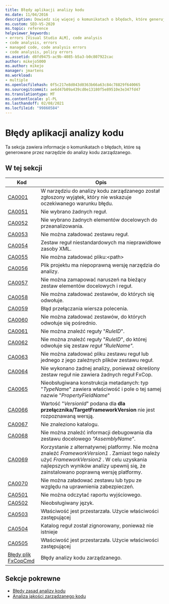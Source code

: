 ```yaml
---
title: Błędy aplikacji analizy kodu
ms.date: 11/04/2016
description: Dowiedz się więcej o komunikatach o błędach, które generują narzędzia do analizy kodu zarządzanego w programie Visual Studio. Wyświetlanie kodów błędów i odpowiednich opisów.
ms.custom: SEO-VS-2020
ms.topic: reference
helpviewer_keywords:
- errors [Visual Studio ALM], code analysis
- code analysis, errors
- managed code, code analysis errors
- code analysis, policy errors
ms.assetid: d8fd9475-ac9b-4085-b5a3-b0c807922cac
author: mikejo5000
ms.author: mikejo
manager: jmartens
ms.workload:
- multiple
ms.openlocfilehash: 0f5c217e8d043d0363b66a63c84c78829f640065
ms.sourcegitcommit: ae6d47b09a439cd0e13180f5e89510e3e347fd47
ms.translationtype: MT
ms.contentlocale: pl-PL
ms.lasthandoff: 02/08/2021
ms.locfileid: "99860584"
---
```

# <a name="code-analysis-application-errors"></a>Błędy aplikacji analizy kodu

Ta sekcja zawiera informacje o komunikatach o błędach, które są generowane przez narzędzie do analizy kodu zarządzanego.

## <a name="in-this-section"></a>W tej sekcji

|Kod|Opis|
|-|-|
|[CA0001](ca0001.md)|W narzędziu do analizy kodu zarządzanego został zgłoszony wyjątek, który nie wskazuje oczekiwanego warunku błędu.|
|[CA0051](ca0051.md)|Nie wybrano żadnych reguł.|
|[CA0052](ca0052.md)|Nie wybrano żadnych elementów docelowych do przeanalizowania.|
|[CA0053](ca0053.md)|Nie można załadować zestawu reguł.|
|[CA0054](ca0054.md)|Zestaw reguł niestandardowych ma nieprawidłowe zasoby XML.|
|[CA0055](ca0055.md)|Nie można załadować pliku:\<path>|
|[CA0056](ca0056.md)|Plik projektu ma niepoprawną wersję narzędzia do analizy.|
|[CA0057](ca0057.md)|Nie można zamapować naruszeń na bieżący zestaw elementów docelowych i reguł.|
|[CA0058](ca0058.md)|Nie można załadować zestawów, do których się odwołuje.|
|[CA0059](ca0059.md)|Błąd przełączania wiersza polecenia.|
|[CA0060](ca0060.md)|Nie można załadować zestawów, do których odwołuje się pośrednio.|
|[CA0061](ca0061.md)|Nie można znaleźć reguły "*RuleID*".|
|[CA0062](ca0062.md)|Nie można znaleźć reguły "*RuleID*", do której odwołuje się zestaw *reguł "RuleName".*|
|[CA0063](ca0063.md)|Nie można załadować pliku zestawu reguł lub jednego z jego zależnych plików zestawu reguł.|
|[CA0064](ca0064.md)|Nie wykonano żadnej analizy, ponieważ określony zestaw reguł nie zawiera żadnych reguł FxCop.|
|[CA0065](ca0065.md)|Nieobsługiwana konstrukcja metadanych: typ "*TypeName*" zawiera właściwość i pole o tej samej nazwie "*PropertyFieldName*"|
|[CA0066](ca0066.md)|Wartość "*VersionId*" podana dla **dla przełącznika/TargetFrameworkVersion** nie jest rozpoznawaną wersją.|
|[CA0067](ca0067.md)|Nie znaleziono katalogu.|
|[CA0068](ca0068.md)|Nie można znaleźć informacji debugowania dla zestawu docelowego *"AssemblyName"*.|
|[CA0069](ca0069.md)|Korzystanie z alternatywnej platformy. Nie można znaleźć *FrameworkVersion1* . Zamiast tego należy użyć *FrameworkVersion2* . W celu uzyskania najlepszych wyników analizy upewnij się, że zainstalowano poprawną wersję platformy.|
|[CA0070](ca0070.md)|Nie można załadować zestawu lub typu ze względu na uprawnienia zabezpieczeń.|
|[CA0501](ca0501.md)|Nie można odczytać raportu wyjściowego.|
|[CA0502](ca0502.md)|Nieobsługiwany język.|
|[CA0503](ca0503.md)|Właściwość jest przestarzała. Użycie właściwości zastępującej|
|[CA0504](ca0504.md)|Katalog reguł został zignorowany, ponieważ nie istnieje|
|[CA0505](ca0505.md)|Właściwość jest przestarzała. Użycie właściwości zastępującej|
|[Błędy plik FxCopCmd](fxcopcmd-errors.md)|Błędy analizy kodu zarządzanego.|

## <a name="related-sections"></a>Sekcje pokrewne

- [Błędy zasad analizy kodu](../code-quality/code-analysis-policy-errors.md)
- [Analiza jakości zarządzanego kodu](../code-quality/code-analysis-for-managed-code-overview.md)

